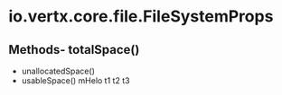 # io.vertx.core.file.FileSystemProps
## Methods- totalSpace()
- unallocatedSpace()
- usableSpace()
mHelo  t1
t2
t3
